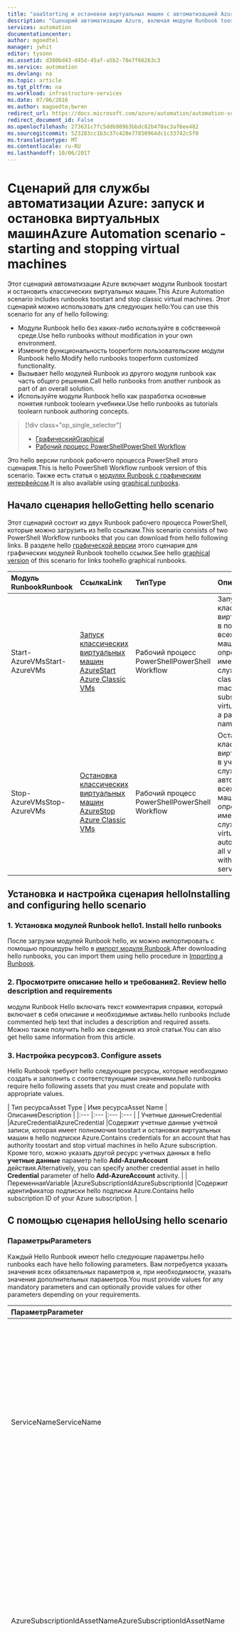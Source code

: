 ```yaml
---
title: "aaaStarting и остановки виртуальных машин с автоматизацией Azure — рабочий процесс PowerShell | Документы Microsoft"
description: "Сценарий автоматизации Azure, включая модули Runbook toostart и остановить классических виртуальных машин графической версии."
services: automation
documentationcenter: 
author: mgoedtel
manager: jwhit
editor: tysonn
ms.assetid: d380bd43-d45d-45af-a5b2-78e7f66263c3
ms.service: automation
ms.devlang: na
ms.topic: article
ms.tgt_pltfrm: na
ms.workload: infrastructure-services
ms.date: 07/06/2016
ms.author: magoedte;bwren
redirect_url: https://docs.microsoft.com/azure/automation/automation-solution-vm-management
redirect_document_id: False
ms.openlocfilehash: 273631c7fc5ddb989b3bbdc82b470ac3af6ee482
ms.sourcegitcommit: 523283cc1b3c37c428e77850964dc1c33742c5f0
ms.translationtype: MT
ms.contentlocale: ru-RU
ms.lasthandoff: 10/06/2017
---
```

# <a name="azure-automation-scenario---starting-and-stopping-virtual-machines"></a><span data-ttu-id="01f26-103">Сценарий для службы автоматизации Azure: запуск и остановка виртуальных машин</span><span class="sxs-lookup"><span data-stu-id="01f26-103">Azure Automation scenario - starting and stopping virtual machines</span></span>
<span data-ttu-id="01f26-104">Этот сценарий автоматизации Azure включает модули Runbook toostart и остановить классических виртуальных машин.</span><span class="sxs-lookup"><span data-stu-id="01f26-104">This Azure Automation scenario includes runbooks toostart and stop classic virtual machines.</span></span>  <span data-ttu-id="01f26-105">Этот сценарий можно использовать для следующих hello:</span><span class="sxs-lookup"><span data-stu-id="01f26-105">You can use this scenario for any of hello following:</span></span>  

* <span data-ttu-id="01f26-106">Модули Runbook hello без каких-либо используйте в собственной среде.</span><span class="sxs-lookup"><span data-stu-id="01f26-106">Use hello runbooks without modification in your own environment.</span></span>
* <span data-ttu-id="01f26-107">Измените функциональность tooperform пользовательские модули Runbook hello.</span><span class="sxs-lookup"><span data-stu-id="01f26-107">Modify hello runbooks tooperform customized functionality.</span></span>  
* <span data-ttu-id="01f26-108">Вызывает hello модулей Runbook из другого модуля runbook как часть общего решения.</span><span class="sxs-lookup"><span data-stu-id="01f26-108">Call hello runbooks from another runbook as part of an overall solution.</span></span>
* <span data-ttu-id="01f26-109">Используйте модули Runbook hello как разработка основные понятия runbook toolearn учебники.</span><span class="sxs-lookup"><span data-stu-id="01f26-109">Use hello runbooks as tutorials toolearn runbook authoring concepts.</span></span>

> [!div class="op_single_selector"]
> * [<span data-ttu-id="01f26-110">Графический</span><span class="sxs-lookup"><span data-stu-id="01f26-110">Graphical</span></span>](automation-solution-startstopvm-graphical.md)
> * [<span data-ttu-id="01f26-111">Рабочий процесс PowerShell</span><span class="sxs-lookup"><span data-stu-id="01f26-111">PowerShell Workflow</span></span>](automation-solution-startstopvm-psworkflow.md)
> 
> 

<span data-ttu-id="01f26-112">Это hello версии runbook рабочего процесса PowerShell этого сценария.</span><span class="sxs-lookup"><span data-stu-id="01f26-112">This is hello PowerShell Workflow runbook version of this scenario.</span></span> <span data-ttu-id="01f26-113">Также есть статья о [модулях Runbook с графическим интерфейсом](automation-solution-startstopvm-graphical.md).</span><span class="sxs-lookup"><span data-stu-id="01f26-113">It is also available using [graphical runbooks](automation-solution-startstopvm-graphical.md).</span></span>

## <a name="getting-hello-scenario"></a><span data-ttu-id="01f26-114">Начало сценария hello</span><span class="sxs-lookup"><span data-stu-id="01f26-114">Getting hello scenario</span></span>
<span data-ttu-id="01f26-115">Этот сценарий состоит из двух Runbook рабочего процесса PowerShell, которые можно загрузить из hello ссылкам.</span><span class="sxs-lookup"><span data-stu-id="01f26-115">This scenario consists of two PowerShell Workflow runbooks that you can download from hello following links.</span></span>  <span data-ttu-id="01f26-116">В разделе hello [графической версии](automation-solution-startstopvm-graphical.md) этого сценария для графических модулей Runbook toohello ссылки.</span><span class="sxs-lookup"><span data-stu-id="01f26-116">See hello [graphical version](automation-solution-startstopvm-graphical.md) of this scenario for links toohello graphical runbooks.</span></span>

| <span data-ttu-id="01f26-117">Модуль Runbook</span><span class="sxs-lookup"><span data-stu-id="01f26-117">Runbook</span></span> | <span data-ttu-id="01f26-118">Ссылка</span><span class="sxs-lookup"><span data-stu-id="01f26-118">Link</span></span> | <span data-ttu-id="01f26-119">Тип</span><span class="sxs-lookup"><span data-stu-id="01f26-119">Type</span></span> | <span data-ttu-id="01f26-120">Описание</span><span class="sxs-lookup"><span data-stu-id="01f26-120">Description</span></span> |
|:--- |:--- |:--- |:--- |
| <span data-ttu-id="01f26-121">Start-AzureVMs</span><span class="sxs-lookup"><span data-stu-id="01f26-121">Start-AzureVMs</span></span> |[<span data-ttu-id="01f26-122">Запуск классических виртуальных машин Azure</span><span class="sxs-lookup"><span data-stu-id="01f26-122">Start Azure Classic VMs</span></span>](https://gallery.technet.microsoft.com/Start-Azure-Classic-VMs-86ef746b) |<span data-ttu-id="01f26-123">Рабочий процесс PowerShell</span><span class="sxs-lookup"><span data-stu-id="01f26-123">PowerShell Workflow</span></span> |<span data-ttu-id="01f26-124">Запуск всех классических виртуальных машин в подписке Azure или всех виртуальных машин с определенным именем службы.</span><span class="sxs-lookup"><span data-stu-id="01f26-124">Starts all classic virtual machines in an Azure subscriptionor all virtual machines with a particular service name.</span></span> |
| <span data-ttu-id="01f26-125">Stop-AzureVMs</span><span class="sxs-lookup"><span data-stu-id="01f26-125">Stop-AzureVMs</span></span> |[<span data-ttu-id="01f26-126">Остановка классических виртуальных машин Azure</span><span class="sxs-lookup"><span data-stu-id="01f26-126">Stop Azure Classic VMs</span></span>](https://gallery.technet.microsoft.com/Stop-Azure-Classic-VMs-7a4ae43e) |<span data-ttu-id="01f26-127">Рабочий процесс PowerShell</span><span class="sxs-lookup"><span data-stu-id="01f26-127">PowerShell Workflow</span></span> |<span data-ttu-id="01f26-128">Остановка всех классических виртуальных машин в учетной записи службы автоматизации или всех виртуальных машин с определенным именем службы.</span><span class="sxs-lookup"><span data-stu-id="01f26-128">Stops all virtual machines in an automation account or all virtual machines with a particular service name.</span></span> |

## <a name="installing-and-configuring-hello-scenario"></a><span data-ttu-id="01f26-129">Установка и настройка сценария hello</span><span class="sxs-lookup"><span data-stu-id="01f26-129">Installing and configuring hello scenario</span></span>
### <a name="1-install-hello-runbooks"></a><span data-ttu-id="01f26-130">1. Установка модулей Runbook hello</span><span class="sxs-lookup"><span data-stu-id="01f26-130">1. Install hello runbooks</span></span>
<span data-ttu-id="01f26-131">После загрузки модулей Runbook hello, их можно импортировать с помощью процедуры hello в [импорт модуля Runbook](http://msdn.microsoft.com/library/dn643637.aspx#ImportRunbook).</span><span class="sxs-lookup"><span data-stu-id="01f26-131">After downloading hello runbooks, you can import them using hello procedure in [Importing a Runbook](http://msdn.microsoft.com/library/dn643637.aspx#ImportRunbook).</span></span>

### <a name="2-review-hello-description-and-requirements"></a><span data-ttu-id="01f26-132">2. Просмотрите описание hello и требования</span><span class="sxs-lookup"><span data-stu-id="01f26-132">2. Review hello description and requirements</span></span>
<span data-ttu-id="01f26-133">модули Runbook Hello включать текст комментария справки, который включает в себя описание и необходимые активы.</span><span class="sxs-lookup"><span data-stu-id="01f26-133">hello runbooks include commented help text that includes a description and required assets.</span></span>  <span data-ttu-id="01f26-134">Можно также получить hello же сведения из этой статьи.</span><span class="sxs-lookup"><span data-stu-id="01f26-134">You can also get hello same information from this article.</span></span>

### <a name="3-configure-assets"></a><span data-ttu-id="01f26-135">3. Настройка ресурсов</span><span class="sxs-lookup"><span data-stu-id="01f26-135">3. Configure assets</span></span>
<span data-ttu-id="01f26-136">Hello Runbook требуют hello следующие ресурсы, которые необходимо создать и заполнить с соответствующими значениями.</span><span class="sxs-lookup"><span data-stu-id="01f26-136">hello runbooks require hello following assets that you must create and populate with appropriate values.</span></span>

| <span data-ttu-id="01f26-137">Тип ресурса</span><span class="sxs-lookup"><span data-stu-id="01f26-137">Asset Type</span></span> | <span data-ttu-id="01f26-138">Имя ресурса</span><span class="sxs-lookup"><span data-stu-id="01f26-138">Asset Name</span></span> | <span data-ttu-id="01f26-139">Описание</span><span class="sxs-lookup"><span data-stu-id="01f26-139">Description</span></span> |
|:--- |:--- |:--- |:--- |
| <span data-ttu-id="01f26-140">Учетные данные</span><span class="sxs-lookup"><span data-stu-id="01f26-140">Credential</span></span> |<span data-ttu-id="01f26-141">AzureCredential</span><span class="sxs-lookup"><span data-stu-id="01f26-141">AzureCredential</span></span> |<span data-ttu-id="01f26-142">Содержит учетные данные учетной записи, которая имеет полномочия toostart и остановки виртуальных машин в hello подписки Azure.</span><span class="sxs-lookup"><span data-stu-id="01f26-142">Contains credentials for an account that has authority toostart and stop virtual machines in hello Azure subscription.</span></span>  <span data-ttu-id="01f26-143">Кроме того, можно указать другой ресурс учетных данных в hello **учетные данные** параметр hello **Add-AzureAccount** действия.</span><span class="sxs-lookup"><span data-stu-id="01f26-143">Alternatively, you can specify another credential asset in hello **Credential** parameter of hello **Add-AzureAccount** activity.</span></span> |
| <span data-ttu-id="01f26-144">Переменная</span><span class="sxs-lookup"><span data-stu-id="01f26-144">Variable</span></span> |<span data-ttu-id="01f26-145">AzureSubscriptionId</span><span class="sxs-lookup"><span data-stu-id="01f26-145">AzureSubscriptionId</span></span> |<span data-ttu-id="01f26-146">Содержит идентификатор подписки hello подписки Azure.</span><span class="sxs-lookup"><span data-stu-id="01f26-146">Contains hello subscription ID of your Azure subscription.</span></span> |

## <a name="using-hello-scenario"></a><span data-ttu-id="01f26-147">С помощью сценария hello</span><span class="sxs-lookup"><span data-stu-id="01f26-147">Using hello scenario</span></span>
### <a name="parameters"></a><span data-ttu-id="01f26-148">Параметры</span><span class="sxs-lookup"><span data-stu-id="01f26-148">Parameters</span></span>
<span data-ttu-id="01f26-149">Каждый Hello Runbook имеют hello следующие параметры.</span><span class="sxs-lookup"><span data-stu-id="01f26-149">hello runbooks each have hello following parameters.</span></span>  <span data-ttu-id="01f26-150">Вам потребуется указать значения всех обязательных параметров и, при необходимости, указать значения дополнительных параметров.</span><span class="sxs-lookup"><span data-stu-id="01f26-150">You must provide values for any mandatory parameters and can optionally provide values for other parameters depending on your requirements.</span></span>

| <span data-ttu-id="01f26-151">Параметр</span><span class="sxs-lookup"><span data-stu-id="01f26-151">Parameter</span></span> | <span data-ttu-id="01f26-152">Тип</span><span class="sxs-lookup"><span data-stu-id="01f26-152">Type</span></span> | <span data-ttu-id="01f26-153">Обязательно</span><span class="sxs-lookup"><span data-stu-id="01f26-153">Mandatory</span></span> | <span data-ttu-id="01f26-154">Описание</span><span class="sxs-lookup"><span data-stu-id="01f26-154">Description</span></span> |
|:--- |:--- |:--- |:--- |
| <span data-ttu-id="01f26-155">ServiceName</span><span class="sxs-lookup"><span data-stu-id="01f26-155">ServiceName</span></span> |<span data-ttu-id="01f26-156">string</span><span class="sxs-lookup"><span data-stu-id="01f26-156">string</span></span> |<span data-ttu-id="01f26-157">Нет</span><span class="sxs-lookup"><span data-stu-id="01f26-157">No</span></span> |<span data-ttu-id="01f26-158">Если значение указано, запускаются или останавливаются все виртуальные машины с таким именем службы.</span><span class="sxs-lookup"><span data-stu-id="01f26-158">If a value is provided, then all virtual machines with that service name are started or stopped.</span></span>  <span data-ttu-id="01f26-159">Если значение не указано, затем классических виртуальных машин в hello подписки Azure запуска или остановки.</span><span class="sxs-lookup"><span data-stu-id="01f26-159">If no value is provided, then all classic virtual machines in hello Azure subscription are started or stopped.</span></span> |
| <span data-ttu-id="01f26-160">AzureSubscriptionIdAssetName</span><span class="sxs-lookup"><span data-stu-id="01f26-160">AzureSubscriptionIdAssetName</span></span> |<span data-ttu-id="01f26-161">string</span><span class="sxs-lookup"><span data-stu-id="01f26-161">string</span></span> |<span data-ttu-id="01f26-162">Нет</span><span class="sxs-lookup"><span data-stu-id="01f26-162">No</span></span> |<span data-ttu-id="01f26-163">Содержит имя hello hello [переменной активов](#installing-and-configuring-the-scenario) , содержащее идентификатор подписки hello подписки Azure.</span><span class="sxs-lookup"><span data-stu-id="01f26-163">Contains hello name of hello [variable asset](#installing-and-configuring-the-scenario) that contains hello subscription ID of your Azure subscription.</span></span>  <span data-ttu-id="01f26-164">Если значение не указано, используется значение *AzureSubscriptionId* .</span><span class="sxs-lookup"><span data-stu-id="01f26-164">If you don't specify a value, *AzureSubscriptionId* is used.</span></span> |
| <span data-ttu-id="01f26-165">AzureCredentialAssetName</span><span class="sxs-lookup"><span data-stu-id="01f26-165">AzureCredentialAssetName</span></span> |<span data-ttu-id="01f26-166">string</span><span class="sxs-lookup"><span data-stu-id="01f26-166">string</span></span> |<span data-ttu-id="01f26-167">Нет</span><span class="sxs-lookup"><span data-stu-id="01f26-167">No</span></span> |<span data-ttu-id="01f26-168">Содержит имя hello hello [актива учетных данных](#installing-and-configuring-the-scenario) , содержащий hello учетные данные для hello runbook toouse.</span><span class="sxs-lookup"><span data-stu-id="01f26-168">Contains hello name of hello [credential asset](#installing-and-configuring-the-scenario) that contains hello credentials for hello runbook toouse.</span></span>  <span data-ttu-id="01f26-169">Если не указать это значение, будет использоваться значение *AzureCredential* .</span><span class="sxs-lookup"><span data-stu-id="01f26-169">If you don't specify a value, *AzureCredential* is used.</span></span> |

### <a name="starting-hello-runbooks"></a><span data-ttu-id="01f26-170">Запуск модулей Runbook hello</span><span class="sxs-lookup"><span data-stu-id="01f26-170">Starting hello runbooks</span></span>
<span data-ttu-id="01f26-171">Можно использовать любой из методов hello в [запуск runbook в автоматизации Azure](automation-starting-a-runbook.md) toostart либо Runbook hello в этом сценарии.</span><span class="sxs-lookup"><span data-stu-id="01f26-171">You can use any of hello methods in [Starting a runbook in Azure Automation](automation-starting-a-runbook.md) toostart either of hello runbooks in this scenario.</span></span>

<span data-ttu-id="01f26-172">Следующие примеры команд Hello использует Windows PowerShell toorun **StartAzureVMs** toostart все виртуальные машины с именем службы hello *MyVMService*.</span><span class="sxs-lookup"><span data-stu-id="01f26-172">hello following sample commands uses Windows PowerShell toorun **StartAzureVMs** toostart all virtual machines with hello service name *MyVMService*.</span></span>

    $params = @{"ServiceName"="MyVMService"}
    Start-AzureAutomationRunbook –AutomationAccountName "MyAutomationAccount" –Name "Start-AzureVMs" –Parameters $params

### <a name="output"></a><span data-ttu-id="01f26-173">Выходные данные</span><span class="sxs-lookup"><span data-stu-id="01f26-173">Output</span></span>
<span data-ttu-id="01f26-174">модули Runbook Hello будет [выводить сообщение](automation-runbook-output-and-messages.md) для каждой виртуальной машины, указывающее, ли hello Пуск или инструкция stop успешно отправлен.</span><span class="sxs-lookup"><span data-stu-id="01f26-174">hello runbooks will [output a message](automation-runbook-output-and-messages.md) for each virtual machine indicating whether or not hello start or stop instruction was successfully submitted.</span></span>  <span data-ttu-id="01f26-175">Можно найти конкретную строку в результате hello toodetermine hello выходные данные для каждого модуля runbook.</span><span class="sxs-lookup"><span data-stu-id="01f26-175">You can look for a specific string in hello output toodetermine hello result for each runbook.</span></span>  <span data-ttu-id="01f26-176">в hello в следующей таблице перечислены строки возможного выхода Hello.</span><span class="sxs-lookup"><span data-stu-id="01f26-176">hello possible output strings are listed in hello following table.</span></span>

| <span data-ttu-id="01f26-177">Модуль Runbook</span><span class="sxs-lookup"><span data-stu-id="01f26-177">Runbook</span></span> | <span data-ttu-id="01f26-178">Условие</span><span class="sxs-lookup"><span data-stu-id="01f26-178">Condition</span></span> | <span data-ttu-id="01f26-179">Сообщение</span><span class="sxs-lookup"><span data-stu-id="01f26-179">Message</span></span> |
|:--- |:--- |:--- |
| <span data-ttu-id="01f26-180">Start-AzureVMs</span><span class="sxs-lookup"><span data-stu-id="01f26-180">Start-AzureVMs</span></span> |<span data-ttu-id="01f26-181">Виртуальная машина уже запущена</span><span class="sxs-lookup"><span data-stu-id="01f26-181">Virtual machine is already running</span></span> |<span data-ttu-id="01f26-182">MyVM is already running</span><span class="sxs-lookup"><span data-stu-id="01f26-182">MyVM is already running</span></span> |
| <span data-ttu-id="01f26-183">Start-AzureVMs</span><span class="sxs-lookup"><span data-stu-id="01f26-183">Start-AzureVMs</span></span> |<span data-ttu-id="01f26-184">Запрос на запуск виртуальной машины успешно отправлен</span><span class="sxs-lookup"><span data-stu-id="01f26-184">Start request for virtual machine successfully submitted</span></span> |<span data-ttu-id="01f26-185">MyVM has been started</span><span class="sxs-lookup"><span data-stu-id="01f26-185">MyVM has been started</span></span> |
| <span data-ttu-id="01f26-186">Start-AzureVMs</span><span class="sxs-lookup"><span data-stu-id="01f26-186">Start-AzureVMs</span></span> |<span data-ttu-id="01f26-187">Не удалось выполнить запрос запуска виртуальной машины</span><span class="sxs-lookup"><span data-stu-id="01f26-187">Start request for virtual machine failed</span></span> |<span data-ttu-id="01f26-188">Не удалось выполнить MyVM toostart</span><span class="sxs-lookup"><span data-stu-id="01f26-188">MyVM failed toostart</span></span> |
| <span data-ttu-id="01f26-189">Stop-AzureVMs</span><span class="sxs-lookup"><span data-stu-id="01f26-189">Stop-AzureVMs</span></span> |<span data-ttu-id="01f26-190">Виртуальная машина уже остановлена.</span><span class="sxs-lookup"><span data-stu-id="01f26-190">Virtual machine is already stopped</span></span> |<span data-ttu-id="01f26-191">MyVM is already stopped</span><span class="sxs-lookup"><span data-stu-id="01f26-191">MyVM is already stopped</span></span> |
| <span data-ttu-id="01f26-192">Stop-AzureVMs</span><span class="sxs-lookup"><span data-stu-id="01f26-192">Stop-AzureVMs</span></span> |<span data-ttu-id="01f26-193">Запрос на остановку виртуальной машины успешно отправлен.</span><span class="sxs-lookup"><span data-stu-id="01f26-193">Stop request for virtual machine successfully submitted</span></span> |<span data-ttu-id="01f26-194">MyVM остановлена.</span><span class="sxs-lookup"><span data-stu-id="01f26-194">MyVM has been stopped</span></span> |
| <span data-ttu-id="01f26-195">Stop-AzureVMs</span><span class="sxs-lookup"><span data-stu-id="01f26-195">Stop-AzureVMs</span></span> |<span data-ttu-id="01f26-196">Не удалось отправить запрос на остановку виртуальной машины.</span><span class="sxs-lookup"><span data-stu-id="01f26-196">Stop request for virtual machine failed</span></span> |<span data-ttu-id="01f26-197">Не удалось выполнить MyVM toostop</span><span class="sxs-lookup"><span data-stu-id="01f26-197">MyVM failed toostop</span></span> |

<span data-ttu-id="01f26-198">Например, следующий фрагмент кода из модуля hello пытается toostart все виртуальные машины с именем службы hello *MyServiceName*.</span><span class="sxs-lookup"><span data-stu-id="01f26-198">For example, hello following code snippet from a runbook attempts toostart all virtual machines with hello service name *MyServiceName*.</span></span>  <span data-ttu-id="01f26-199">Если любой из hello запускается сбоев запросов, можно предпринять действия при возникновении ошибки.</span><span class="sxs-lookup"><span data-stu-id="01f26-199">If any of hello start requests fail, then error actions can be taken.</span></span>

    $results = Start-AzureVMs -ServiceName "MyServiceName"
    foreach ($result in $results) {
        if ($result -like "* has been started" ) {
            # Action tootake in case of success.
        }
        else {
            # Action tootake in case of error.
        }
    }


## <a name="detailed-breakdown"></a><span data-ttu-id="01f26-200">Подробный разбор</span><span class="sxs-lookup"><span data-stu-id="01f26-200">Detailed breakdown</span></span>
<span data-ttu-id="01f26-201">Ниже приведен подробный разбор Runbook hello в этом сценарии.</span><span class="sxs-lookup"><span data-stu-id="01f26-201">Following is a detailed breakdown of hello runbooks in this scenario.</span></span>  <span data-ttu-id="01f26-202">Эти сведения можно использовать tooeither Настройка модулей Runbook hello или просто toolearn из них для создания собственных сценариев автоматизации.</span><span class="sxs-lookup"><span data-stu-id="01f26-202">You can use this information tooeither customize hello runbooks or just toolearn from them for authoring your own automation scenarios.</span></span>

### <a name="parameters"></a><span data-ttu-id="01f26-203">Параметры</span><span class="sxs-lookup"><span data-stu-id="01f26-203">Parameters</span></span>
    param (
        [Parameter(Mandatory=$false)]
        [String]  $AzureCredentialAssetName = 'AzureCredential',

        [Parameter(Mandatory=$false)]
        [String] $AzureSubscriptionIdAssetName = 'AzureSubscriptionId',

        [Parameter(Mandatory=$false)]
        [String] $ServiceName
    )

<span data-ttu-id="01f26-204">Hello рабочий процесс запускается путем получения значения hello для hello [входных параметров](#using-the-scenario).</span><span class="sxs-lookup"><span data-stu-id="01f26-204">hello workflow starts by getting hello values for hello [input parameters](#using-the-scenario).</span></span>  <span data-ttu-id="01f26-205">Если имена ресурсов hello не указаны, используются имена по умолчанию.</span><span class="sxs-lookup"><span data-stu-id="01f26-205">If hello asset names are not provided then default names are used.</span></span>

### <a name="output"></a><span data-ttu-id="01f26-206">Выходные данные</span><span class="sxs-lookup"><span data-stu-id="01f26-206">Output</span></span>
    # Returns strings with status messages
    [OutputType([String])]

<span data-ttu-id="01f26-207">Эта строка объявляет, что представляет собой строку hello выходные данные модуля runbook hello.</span><span class="sxs-lookup"><span data-stu-id="01f26-207">This line declares that hello output of hello runbook will be a string.</span></span>  <span data-ttu-id="01f26-208">Это не является обязательным, но рекомендуется для при использовании hello runbook как [дочернего модуля runbook](automation-child-runbooks.md) , чтобы родительский модуль runbook знали вывода hello введите tooexpect.</span><span class="sxs-lookup"><span data-stu-id="01f26-208">This is not required but is a best practice for when hello runbook is used as a [child runbook](automation-child-runbooks.md) so that a parent runbook will know hello output type tooexpect.</span></span>

### <a name="authentication"></a><span data-ttu-id="01f26-209">Аутентификация</span><span class="sxs-lookup"><span data-stu-id="01f26-209">Authentication</span></span>
    # Connect tooAzure and select hello subscription toowork against
    $Cred = Get-AutomationPSCredential -Name $AzureCredentialAssetName
    $null = Add-AzureAccount -Credential $Cred -ErrorAction Stop
    $SubId = Get-AutomationVariable -Name $AzureSubscriptionIdAssetName
    $null = Select-AzureSubscription -SubscriptionId $SubId -ErrorAction Stop

<span data-ttu-id="01f26-210">следующие строки Hello задать hello [учетные данные](automation-credentials.md) и подписку Azure, которая будет использоваться для оставшихся hello hello runbook.</span><span class="sxs-lookup"><span data-stu-id="01f26-210">hello next lines set hello [credentials](automation-credentials.md) and Azure subscription that will be used for hello rest of hello runbook.</span></span>
<span data-ttu-id="01f26-211">Сперва мы используем **Get-AutomationPSCredential** tooget hello актива, который содержит учетные данные hello с доступом toostart и остановки виртуальных машин в hello подписки Azure.</span><span class="sxs-lookup"><span data-stu-id="01f26-211">First we use **Get-AutomationPSCredential** tooget hello asset that holds hello credentials with access toostart and stop virtual machines in hello Azure subscription.</span></span> <span data-ttu-id="01f26-212">**-AzureAccount** затем использует этот учетных данных ОС tooset hello.</span><span class="sxs-lookup"><span data-stu-id="01f26-212">**Add-AzureAccount** then uses this asset tooset hello credentials.</span></span>  <span data-ttu-id="01f26-213">выходные данные Hello назначается фиктивный tooa, чтобы он не включен в выходные данные runbook hello.</span><span class="sxs-lookup"><span data-stu-id="01f26-213">hello output is assigned tooa dummy variable so that it isn't included in hello runbook output.</span></span>  

<span data-ttu-id="01f26-214">Hello переменной активов с Идентификатором затем извлекается с подпиской hello **Get-AutomationVariable** и hello подписки с **Select-AzureSubscription**.</span><span class="sxs-lookup"><span data-stu-id="01f26-214">hello variable asset with hello subscription ID is then retrieved with **Get-AutomationVariable** and hello subscription set with **Select-AzureSubscription**.</span></span>

### <a name="get-vms"></a><span data-ttu-id="01f26-215">Получение виртуальных машин</span><span class="sxs-lookup"><span data-stu-id="01f26-215">Get VMs</span></span>
    # If there is a specific cloud service, then get all VMs in hello service,
    # otherwise get all VMs in hello subscription.
    if ($ServiceName)
    {
        $VMs = Get-AzureVM -ServiceName $ServiceName
    }
    else
    {
        $VMs = Get-AzureVM
    }

<span data-ttu-id="01f26-216">**Get-AzureVM** — используется tooretrieve hello виртуальных машин hello runbook будут работать с.</span><span class="sxs-lookup"><span data-stu-id="01f26-216">**Get-AzureVM** is used tooretrieve hello virtual machines hello runbook will work with.</span></span>  <span data-ttu-id="01f26-217">Если значение указано в hello **ServiceName** входных данных извлекаются переменной, а затем только hello виртуальных машин с таким именем службы.</span><span class="sxs-lookup"><span data-stu-id="01f26-217">If a value is provided in hello **ServiceName** input variable, then only hello virtual machines with that service name are retrieved.</span></span>  <span data-ttu-id="01f26-218">Если значение **ServiceName** пустое, извлекаются все виртуальные машины.</span><span class="sxs-lookup"><span data-stu-id="01f26-218">If **ServiceName** is empty, then all virtual machines are retrieved.</span></span>

### <a name="startstop-virtual-machines-and-send-output"></a><span data-ttu-id="01f26-219">Запуск и остановка виртуальных машин, отправка выходных данных</span><span class="sxs-lookup"><span data-stu-id="01f26-219">Start/Stop virtual machines and send output</span></span>
    # Start each of hello stopped VMs
    foreach ($VM in $VMs)
    {
        if ($VM.PowerState -eq "Started")
        {
            # hello VM is already started, so send notice
            Write-Output ($VM.InstanceName + " is already running")
        }
        else
        {
            # hello VM needs toobe started
            $StartRtn = Start-AzureVM -Name $VM.Name -ServiceName $VM.ServiceName -ErrorAction Continue

            if ($StartRtn.OperationStatus -ne 'Succeeded')
            {
                # hello VM failed toostart, so send notice
                Write-Output ($VM.InstanceName + " failed toostart")
            }
            else
            {
                # hello VM started, so send notice
                Write-Output ($VM.InstanceName + " has been started")
            }
        }
    }

<span data-ttu-id="01f26-220">следующие строки Hello пошаговое выполнение каждой виртуальной машины.</span><span class="sxs-lookup"><span data-stu-id="01f26-220">hello next lines step through each virtual machine.</span></span>  <span data-ttu-id="01f26-221">Здравствуйте, сначала **PowerState** hello виртуальной машины — checked toosee, если он уже работает или остановлена в зависимости от hello runbook.</span><span class="sxs-lookup"><span data-stu-id="01f26-221">First hello **PowerState** of hello virtual machine is checked toosee if it is already running or stopped, depending on hello runbook.</span></span>  <span data-ttu-id="01f26-222">Если он уже находится в состоянии целевой hello, сообщение отправляется toooutput и заканчивается runbook hello.</span><span class="sxs-lookup"><span data-stu-id="01f26-222">If it is already in hello target state, then a message is sent toooutput, and hello runbook ends.</span></span>  <span data-ttu-id="01f26-223">В противном случае нажмите **Start-AzureVM** или **Stop-AzureVM** используется tooattempt toostart или остановки hello виртуальная машина с результатом hello hello запрос хранимых tooa переменной.</span><span class="sxs-lookup"><span data-stu-id="01f26-223">If not, then **Start-AzureVM** or **Stop-AzureVM** is used tooattempt toostart or stop hello virtual machine with hello result of hello request stored tooa variable.</span></span>  <span data-ttu-id="01f26-224">Затем сообщение отправляется указание toooutput ли toostart запрос hello или stop был успешно отправлен.</span><span class="sxs-lookup"><span data-stu-id="01f26-224">A message is then sent toooutput specifying whether hello request toostart or stop was submitted successfully.</span></span>

## <a name="next-steps"></a><span data-ttu-id="01f26-225">Дальнейшие действия</span><span class="sxs-lookup"><span data-stu-id="01f26-225">Next steps</span></span>
* <span data-ttu-id="01f26-226">toolearn Дополнительные сведения о работе с дочерними модулями Runbook в разделе [дочерние модули Runbook в автоматизации Azure](automation-child-runbooks.md)</span><span class="sxs-lookup"><span data-stu-id="01f26-226">toolearn more about working with child runbooks, see [Child runbooks in Azure Automation](automation-child-runbooks.md)</span></span>
* <span data-ttu-id="01f26-227">Дополнительные сведения о toolearn выходных сообщений во время выполнения runbook и toohelp ведение журнала устранения неполадок см. в разделе [Runbook выходные данные и сообщения в службе автоматизации Azure](automation-runbook-output-and-messages.md)</span><span class="sxs-lookup"><span data-stu-id="01f26-227">toolearn more about output messages during runbook execution and logging toohelp troubleshoot, see [Runbook output and messages in Azure Automation](automation-runbook-output-and-messages.md)</span></span>

